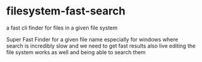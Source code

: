 # filesystem-fast-search
a fast cli finder for files in a given file system

 Super Fast Finder for a given file name especially for windows where search is incredibly slow and we need to get fast results also live editing the file system works as well and being able to search them
